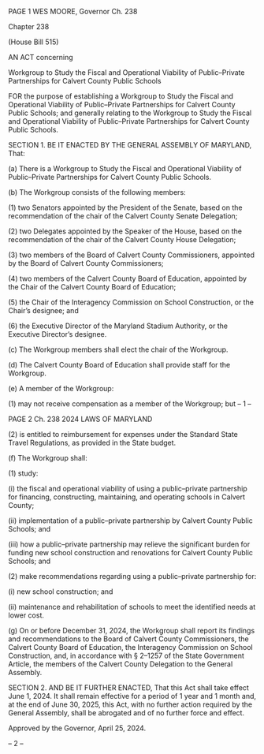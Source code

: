 PAGE 1
WES MOORE, Governor Ch. 238

Chapter 238

(House Bill 515)

AN ACT concerning

Workgroup to Study the Fiscal and Operational Viability of Public–Private
Partnerships for Calvert County Public Schools

FOR the purpose of establishing a Workgroup to Study the Fiscal and Operational Viability
of Public–Private Partnerships for Calvert County Public Schools; and generally
relating to the Workgroup to Study the Fiscal and Operational Viability of
Public–Private Partnerships for Calvert County Public Schools.

SECTION 1. BE IT ENACTED BY THE GENERAL ASSEMBLY OF MARYLAND,
That:

(a) There is a Workgroup to Study the Fiscal and Operational Viability of
Public–Private Partnerships for Calvert County Public Schools.

(b) The Workgroup consists of the following members:

(1) two Senators appointed by the President of the Senate, based on the
recommendation of the chair of the Calvert County Senate Delegation;

(2) two Delegates appointed by the Speaker of the House, based on the
recommendation of the chair of the Calvert County House Delegation;

(3) two members of the Board of Calvert County Commissioners, appointed
by the Board of Calvert County Commissioners;

(4) two members of the Calvert County Board of Education, appointed by
the Chair of the Calvert County Board of Education;

(5) the Chair of the Interagency Commission on School Construction, or the
Chair’s designee; and

(6) the Executive Director of the Maryland Stadium Authority, or the
Executive Director’s designee.

(c) The Workgroup members shall elect the chair of the Workgroup.

(d) The Calvert County Board of Education shall provide staff for the Workgroup.

(e) A member of the Workgroup:

(1) may not receive compensation as a member of the Workgroup; but
– 1 –

PAGE 2
Ch. 238 2024 LAWS OF MARYLAND

(2) is entitled to reimbursement for expenses under the Standard State
Travel Regulations, as provided in the State budget.

(f) The Workgroup shall:

(1) study:

(i) the fiscal and operational viability of using a public–private
partnership for financing, constructing, maintaining, and operating schools in Calvert
County;

(ii) implementation of a public–private partnership by Calvert
County Public Schools; and

(iii) how a public–private partnership may relieve the significant
burden for funding new school construction and renovations for Calvert County Public
Schools; and

(2) make recommendations regarding using a public–private partnership
for:

(i) new school construction; and

(ii) maintenance and rehabilitation of schools to meet the identified
needs at lower cost.

(g) On or before December 31, 2024, the Workgroup shall report its findings and
recommendations to the Board of Calvert County Commissioners, the Calvert County
Board of Education, the Interagency Commission on School Construction, and, in
accordance with § 2–1257 of the State Government Article, the members of the Calvert
County Delegation to the General Assembly.

SECTION 2. AND BE IT FURTHER ENACTED, That this Act shall take effect June
1, 2024. It shall remain effective for a period of 1 year and 1 month and, at the end of June
30, 2025, this Act, with no further action required by the General Assembly, shall be
abrogated and of no further force and effect.

Approved by the Governor, April 25, 2024.

– 2 –